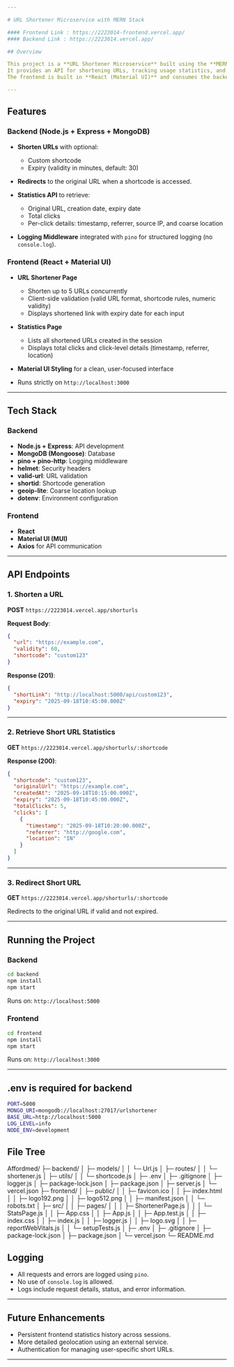 ```yaml
---

# URL Shortener Microservice with MERN Stack

#### Frontend Link : https://2223014-frontend.vercel.app/
#### Backend Link : https://2223014.vercel.app/

## Overview

This project is a **URL Shortener Microservice** built using the **MERN stack**.
It provides an API for shortening URLs, tracking usage statistics, and retrieving detailed analytics for each shortened URL.
The frontend is built in **React (Material UI)** and consumes the backend APIs without re-implementing shortening logic.

---
```


## Features

### Backend (Node.js + Express + MongoDB)

* **Shorten URLs** with optional:

  * Custom shortcode
  * Expiry (validity in minutes, default: 30)
* **Redirects** to the original URL when a shortcode is accessed.
* **Statistics API** to retrieve:

  * Original URL, creation date, expiry date
  * Total clicks
  * Per-click details: timestamp, referrer, source IP, and coarse location
* **Logging Middleware** integrated with `pino` for structured logging (no `console.log`).

### Frontend (React + Material UI)

* **URL Shortener Page**

  * Shorten up to 5 URLs concurrently
  * Client-side validation (valid URL format, shortcode rules, numeric validity)
  * Displays shortened link with expiry date for each input
* **Statistics Page**

  * Lists all shortened URLs created in the session
  * Displays total clicks and click-level details (timestamp, referrer, location)
* **Material UI Styling** for a clean, user-focused interface
* Runs strictly on `http://localhost:3000`

---

## Tech Stack

### Backend

* **Node.js + Express**: API development
* **MongoDB (Mongoose)**: Database
* **pino + pino-http**: Logging middleware
* **helmet**: Security headers
* **valid-url**: URL validation
* **shortid**: Shortcode generation
* **geoip-lite**: Coarse location lookup
* **dotenv**: Environment configuration

### Frontend

* **React**
* **Material UI (MUI)**
* **Axios** for API communication

---

## API Endpoints

### 1. Shorten a URL

**POST** `https://2223014.vercel.app/shorturls`

**Request Body**:

```json
{
  "url": "https://example.com",
  "validity": 60,
  "shortcode": "custom123"
}
```

**Response (201)**:

```json
{
  "shortLink": "http://localhost:5000/api/custom123",
  "expiry": "2025-09-18T10:45:00.000Z"
}
```

---

### 2. Retrieve Short URL Statistics

**GET** `https://2223014.vercel.app/shorturls/:shortcode`

**Response (200)**:

```json
{
  "shortcode": "custom123",
  "originalUrl": "https://example.com",
  "createdAt": "2025-09-18T10:15:00.000Z",
  "expiry": "2025-09-18T10:45:00.000Z",
  "totalClicks": 5,
  "clicks": [
    {
      "timestamp": "2025-09-18T10:20:00.000Z",
      "referrer": "http://google.com",
      "location": "IN"
    }
  ]
}
```

---

### 3. Redirect Short URL

**GET** `https://2223014.vercel.app/shorturls/:shortcode`

Redirects to the original URL if valid and not expired.

---

## Running the Project

### Backend

```bash
cd backend
npm install
npm start
```

Runs on: `http://localhost:5000`

### Frontend

```bash
cd frontend
npm install
npm start
```

Runs on: `http://localhost:3000`

---
## .env is required for backend
```bash
PORT=5000
MONGO_URI=mongodb://localhost:27017/urlshortener
BASE_URL=http://localhost:5000
LOG_LEVEL=info
NODE_ENV=development
```
## File Tree
Affordmed/
├─ backend/
│  ├─ models/
│  │  └─ Url.js
│  ├─ routes/
│  │  └─ shortener.js
│  ├─ utils/
│  │  └─ shortcode.js
│  ├─ .env
│  ├─ .gitignore
│  ├─ logger.js
│  ├─ package-lock.json
│  ├─ package.json
│  ├─ server.js
│  └─ vercel.json
├─ frontend/
│  ├─ public/
│  │  ├─ favicon.ico
│  │  ├─ index.html
│  │  ├─ logo192.png
│  │  ├─ logo512.png
│  │  ├─ manifest.json
│  │  └─ robots.txt
│  ├─ src/
│  │  ├─ pages/
│  │  │  ├─ ShortenerPage.js
│  │  │  └─ StatsPage.js
│  │  ├─ App.css
│  │  ├─ App.js
│  │  ├─ App.test.js
│  │  ├─ index.css
│  │  ├─ index.js
│  │  ├─ logger.js
│  │  ├─ logo.svg
│  │  ├─ reportWebVitals.js
│  │  └─ setupTests.js
│  ├─ .env
│  ├─ .gitignore
│  ├─ package-lock.json
│  ├─ package.json
│  └─ vercel.json
└─ README.md



## Logging

* All requests and errors are logged using `pino`.
* No use of `console.log` is allowed.
* Logs include request details, status, and error information.

---

## Future Enhancements

* Persistent frontend statistics history across sessions.
* More detailed geolocation using an external service.
* Authentication for managing user-specific short URLs.

---



